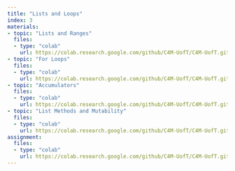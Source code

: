 ```yaml
---
title: "Lists and Loops"
index: 3
materials:
- topic: "Lists and Ranges"
  files:
  - type: "colab"
    url: https://colab.research.google.com/github/C4M-UofT/C4M-UofT.github.io/blob/master/lectures/module1/1-3_lists/3a - Lists and Ranges.ipynb 
- topic: "For Loops"
  files:
  - type: "colab"
    url: https://colab.research.google.com/github/C4M-UofT/C4M-UofT.github.io/blob/master/lectures/module1/1-3_lists/3b - For Loops.ipynb
- topic: "Accumulators"
  files:
  - type: "colab"
    url: https://colab.research.google.com/github/C4M-UofT/C4M-UofT.github.io/blob/master/lectures/module1/1-3_lists/3c - Accumulators.ipynb
- topic: "List Methods and Mutability"
  files:
  - type: "colab"
    url: https://colab.research.google.com/github/C4M-UofT/C4M-UofT.github.io/blob/master/lectures/module1/1-3_lists/3d - List Mutability.ipynb 
assignment:
  files:
  - type: "colab" 
    url: https://colab.research.google.com/github/C4M-UofT/C4M-UofT.github.io/blob/master/lectures/module1/1-3_lists/HW3.ipynb
---
```

